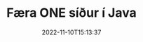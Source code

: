 ---
############################# Static ############################
layout: "auto-gen-merger"
date: 2022-11-10T15:13:37
draft: false
otherformats: ott pdf pps ppsx ppt pptx rtf tex vdx vsdm vsdx vssm vssx vstm vstx vsx

############################# Head ############################
head_title: "Færa ONE síður í Java"
head_description: "Færðu síður innan ONE skjals í Java á hvaða stað sem er með því að nota forritaskil skjalasamruna."

############################# Header ############################
title: "Færa ONE síður í Java"
description: "Færðu ONE síður með nokkrum línum af Java kóða."
bg_image: "https://cms.admin.containerize.com/templates/aspose/App_Themes/V3/images/bg/header1.png"
bg_overlay: false
button:
    enable: true
    icon: "fas fa-arrow-down"
    label: "Sækja ókeypis prufuáskrift"
    link: "https://downloads.groupdocs.com/merger/java"

############################# SubMenu ############################
submenu:
    enable: true

    left:
        img_alt: "GroupDocs.Merger for Java"
        image: "https://cms.admin.containerize.com/templates/groupdocs/images/product-logos/90x90-noborder/groupdocs-merger-java.png"
        product: "GroupDocs.Merger"
        platform: "Java"

    middle:
        button:

            # button loop
            - link: "https://apireference.groupdocs.com/merger/java"
              text: "API tilvísun"

            # button loop
            - link: "https://github.com/groupdocs-merger"
              text: "Dæmi um kóða"

            # button loop
            - link: "https://products.groupdocs.app/merger/family"
              text: "Sýningar í beinni"

            # button loop
            - link: "https://purchase.groupdocs.com/pricing/merger/java"
              text: "Verðlag"

    right:
        link_download: "https://downloads.groupdocs.com/merger"
        link_learn: "https://docs.groupdocs.com/merger/java"
        link_buy: "https://purchase.groupdocs.com"

############################# About ############################
about:
    enable: true
    title: "Um GroupDocs.Merger for Java API"
    content: |
        [GroupDocs.Merger for Java](/is/merger/java/) býður upp á einfalda lausn til að sameinast á öruggan hátt og skipta á milli margra skjalasniða, þar á meðal PDF, Microsoft Office (Word, Excel, PowerPoint , OneNote), OpenDocument, HTML, myndir og mörg önnur innan Java forrita. Með því að bæta við örfáum línum af kóðanum skaltu framkvæma nokkrar skjalaaðgerðir eins og færa, fjarlægja, snúa, skipta um, draga út eða breyta stefnu síðna innan skjalanna. Skjalasamruna API styður einnig forskoðun skjalasíður sem mynd til að greina skjalabyggingu, snið og innihald á síðunni.
        
        GroupDocs.Merger API er rétti kosturinn fyrir fyrirtækjalausnir sem þarfnast flutningsaðgerða á skráarsíðum. Þessi API eru vel studd á öllum helstu stýrikerfum og kerfum þar á meðal J2SE 7.0 (1.7), J2SE 8.0 (1.8), Java 10.

############################# Steps ############################
steps:
    enable: true
    title_left: "Færa ONE skráarsíður í Java"
    content_left: |
        [GroupDocs.Merger for Java](/is/merger/java/) auðveldar Java forriturum að færa síður í ONE skrá með því að útfæra nokkur auðveld skref .
        
        * Frumstilltu **MoveOptions** til að tilgreina núverandi og ný blaðsíðunúmer.
        * Búðu til nýtt tilvik af **Merger** og sendu frumskjalsslóð sem byggingarbreytu.
        * Hringdu í **movePage** og sendu **MoveOptions** hlutinn.
        * Hringdu í **Save** og tilgreindu skráarslóðina til að vista skjalið sem myndast.

    title_right: "kerfis kröfur"
    content_right: |
        GroupDocs.Merger for Java API eru studd á öllum helstu kerfum og stýrikerfum. Áður en þú keyrir kóðann hér að neðan skaltu ganga úr skugga um að þú hafir eftirfarandi forsendur uppsettar á kerfinu þínu.

        * Stýrikerfi: Microsoft Windows, Linux, MacOS
        * Þróunarumhverfi: NetBeans, IntelliJ IDEA, Eclipse
        * Rammar: J2SE 7.0 (1.7), J2SE 8.0 (1.8), Java 10
        * Sæktu nýjustu útgáfuna af GroupDocs.Merger for Java frá [Maven](https://repository.groupdocs.com/webapp/#/artifacts/browse/tree/General/repo/com/groupdocs/groupdocs-merger)
         
    code: |
     {{% merger/additional-styles %}}
     {{< merger/code-merger title="Hvernig á að færa ONE skráarsíður með því að nota Java dæmikóða">}}

        ```java    
        // Færðu ONE skráarsíður með því að nota GroupDocs.Merger API
        int pageNumber = 6;
        int newPageNumber = 1;

        // Frumstilla MoveOptions flokkinn til að tilgreina núverandi og ný blaðsíðunúmer
        MoveOptions moveOptions = new MoveOptions(pageNumber, newPageNumber);

        // Staðfestu samruna með inntaksskjali ONE
        Merger merger = new Merger("input.one");

        // Hringdu í movePage aðferðina og sendu MoveOptions hlutinn til hennar
        merger.movePage(moveOptions);
    
        // Hringdu í vistunaraðferðina og sendu viðeigandi skráarslóð til að vista úttaksskjalið
        merger.save("output.one");
        ```
     {{< /merger/code-merger >}}

############################# Demos ############################
demos:
    enable: true
    title: "Sýningar í beinni - Færðu ONE síður á netinu"
    content: |
       Færðu ONE skráarsíður núna með því að fara á [GroupDocs.Merger Live Demos](https://products.groupdocs.app/splitter/move-pages/one) vefsíðu.
       Lifandi kynningin hefur eftirfarandi kosti.
        
############################# About Formats ############################
about_formats:
    enable: true

############################# More Formats ############################
more_formats:
    enable: true
    title: "Færa síður af öðrum skjalasniðum"
    content: |
        Java skjöl sameining og skipt API fyrir skráarsnið og myndir. Færðu nokkur af vinsælustu skráarsniðunum eins og fram kemur hér að neðan.

############################# Back to top ###############################
back_to_top:
    enable: true
---